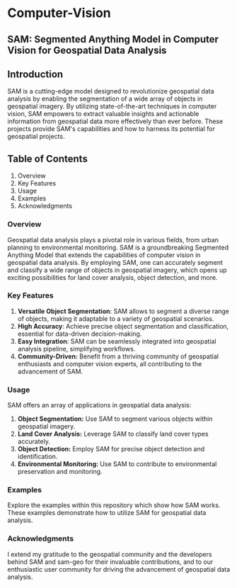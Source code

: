 # Computer-Vision
## SAM: Segmented Anything Model in Computer Vision for Geospatial Data Analysis
## Introduction
SAM is a cutting-edge model designed to revolutionize geospatial data analysis by enabling the segmentation of a wide array of objects in geospatial imagery. By utilizing state-of-the-art techniques in computer vision, SAM empowers to extract valuable insights and actionable information from geospatial data more effectively than ever before. These projects provide SAM's capabilities and how to harness its potential for geospatial projects.
## Table of Contents
1. Overview
2. Key Features
3. Usage
4. Examples
5. Acknowledgments

### Overview
Geospatial data analysis plays a pivotal role in various fields, from urban planning to environmental monitoring. SAM is a groundbreaking Segmented Anything Model that extends the capabilities of computer vision in geospatial data analysis. By employing SAM, one can accurately segment and classify a wide range of objects in geospatial imagery, which opens up exciting possibilities for land cover analysis, object detection, and more.

### Key Features
1. **Versatile Object Segmentation**: SAM allows to segment a diverse range of objects, making it adaptable to a variety of geospatial scenarios.
2. **High Accuracy**: Achieve precise object segmentation and classification, essential for data-driven decision-making.
3. **Easy Integration**: SAM can be seamlessly integrated into geospatial analysis pipeline, simplifying workflows.
4. **Community-Driven:** Benefit from a thriving community of geospatial enthusiasts and computer vision experts, all contributing to the advancement of SAM.

### Usage
SAM offers an array of applications in geospatial data analysis:

1. **Object Segmentation:** Use SAM to segment various objects within geospatial imagery.
2. **Land Cover Analysis:** Leverage SAM to classify land cover types accurately.
3. **Object Detection:** Employ SAM for precise object detection and identification.
4. **Environmental Monitoring:** Use SAM to contribute to environmental preservation and monitoring.

### Examples
Explore the examples within this repository which show how SAM works. These examples demonstrate how to utilize SAM for geospatial data analysis.

### Acknowledgments
I extend my gratitude to the geospatial community and the developers behind SAM and sam-geo for their invaluable contributions, and to our enthusiastic user community for driving the advancement of geospatial data analysis.
